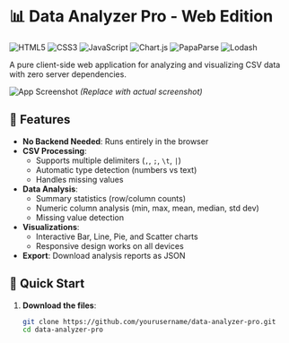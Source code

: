 # 📊 Data Analyzer Pro - Web Edition

![HTML5](https://img.shields.io/badge/HTML5-E34F26?logo=html5&logoColor=white)
![CSS3](https://img.shields.io/badge/CSS3-1572B6?logo=css3&logoColor=white)
![JavaScript](https://img.shields.io/badge/JavaScript-F7DF1E?logo=javascript&logoColor=black)
![Chart.js](https://img.shields.io/badge/Chart.js-FF6384?logo=chart.js&logoColor=white)
![PapaParse](https://img.shields.io/badge/PapaParse-5.4.1-blue)
![Lodash](https://img.shields.io/badge/Lodash-4.17.21-red)

A pure client-side web application for analyzing and visualizing CSV data with zero server dependencies.

![App Screenshot](screenshot.png) *(Replace with actual screenshot)*

## 🌟 Features

- **No Backend Needed**: Runs entirely in the browser
- **CSV Processing**: 
  - Supports multiple delimiters (`,`, `;`, `\t`, `|`)
  - Automatic type detection (numbers vs text)
  - Handles missing values
- **Data Analysis**:
  - Summary statistics (row/column counts)
  - Numeric column analysis (min, max, mean, median, std dev)
  - Missing value detection
- **Visualizations**:
  - Interactive Bar, Line, Pie, and Scatter charts
  - Responsive design works on all devices
- **Export**: Download analysis reports as JSON

## 🚀 Quick Start

1. **Download the files**:
   ```bash
   git clone https://github.com/yourusername/data-analyzer-pro.git
   cd data-analyzer-pro
